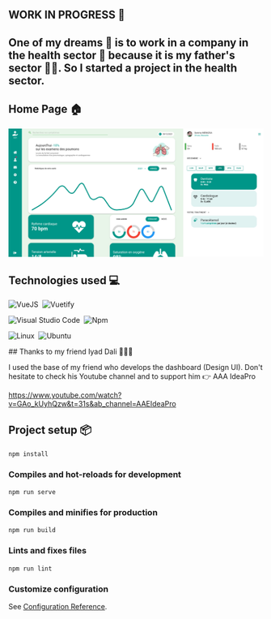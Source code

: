 ## WORK IN PROGRESS 💪 ##

## One of my dreams 💭 is to work in a company in the health sector 🏥 because it is my father's sector 🧑‍⚕️. So I started a project in the health sector.

## Home Page 🏠

![alt text](src/assets/screens/HomePage.png)

## Technologies used 💻

![VueJS](https://img.shields.io/badge/-vuejs-05122A?style=flat&logo=vue.js)&nbsp;
![Vuetify](https://img.shields.io/badge/-vuetify-05122A?style=flat&logo=vuetify)&nbsp;

![Visual Studio Code](https://img.shields.io/badge/-Visual%20Studio%20Code-05122A?style=flat&logo=visual-studio-code&logoColor=007ACC)&nbsp;
![Npm](https://img.shields.io/badge/-npm-05122A?style=flat&logo=npm)&nbsp;

![Linux](https://img.shields.io/badge/-Linux-05122A?style=flat&logo=linux&logoColor=white)&nbsp;
![Ubuntu](https://img.shields.io/badge/-ubuntu-05122A?style=flat&logo=ubuntu)&nbsp;


## Thanks to my friend Iyad Dali 🙏🇩🇿

I used the base of my friend who develops the dashboard (Design UI). Don't hesitate to check his Youtube channel and to support him 👉 AAA IdeaPro

https://www.youtube.com/watch?v=GAo_kUyhQzw&t=31s&ab_channel=AAEIdeaPro
## Project setup 📦
```
npm install
```

### Compiles and hot-reloads for development
```
npm run serve
```

### Compiles and minifies for production
```
npm run build
```

### Lints and fixes files
```
npm run lint
```

### Customize configuration
See [Configuration Reference](https://cli.vuejs.org/config/).
